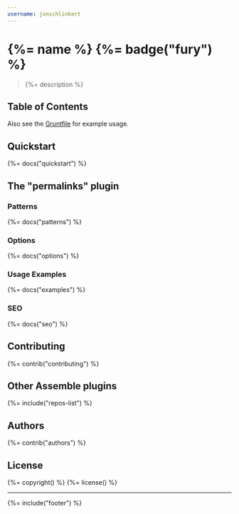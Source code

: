```yaml
---
username: jonschlinkert
---
```

# {%= name %} {%= badge("fury") %}

> {%= description %}

## Table of Contents

<!-- toc -->

Also see the [Gruntfile](./Gruntfile.js) for example usage.

## Quickstart
{%= docs("quickstart") %}

## The "permalinks" plugin

### Patterns
{%= docs("patterns") %}

### Options
{%= docs("options") %}

### Usage Examples
{%= docs("examples") %}

### SEO
{%= docs("seo") %}

## Contributing
{%= contrib("contributing") %}

## Other Assemble plugins
{%= include("repos-list") %}

## Authors
{%= contrib("authors") %}

## License
{%= copyright() %}
{%= license() %}

***

{%= include("footer") %}

